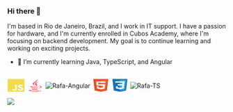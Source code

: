 ### Hi there 👋

I'm based in Rio de Janeiro, Brazil, and I work in IT support. I have a passion for hardware, and I'm currently 
enrolled in Cubos Academy, where I'm focusing on backend development. My goal is to continue learning and working on exciting projects.

- 🌱 I’m currently learning Java, TypeScript, and Angular
  

<div style="display: inline_block"><br>
  <img align="center" alt="Rafa-Js" height="30" width="40" src="https://raw.githubusercontent.com/devicons/devicon/master/icons/javascript/javascript-plain.svg">
  <img align="center" alt="Rafa-Js" height="30" width="40" src="https://raw.githubusercontent.com/devicons/devicon/master/icons/java/java-plain.svg">
  
  <img align="center" alt="Rafa-Angular" height="30" width="40" src="https://upload.wikimedia.org/wikipedia/commons/c/cf/Angular_full_color_logo.svg">
  <img align="center" alt="Rafa-HTML" height="30" width="40" src="https://raw.githubusercontent.com/devicons/devicon/master/icons/html5/html5-original.svg">
  <img align="center" alt="Rafa-CSS" height="30" width="40" src="https://raw.githubusercontent.com/devicons/devicon/master/icons/css3/css3-original.svg">
  <img align="center" alt="Rafa-TS" height="30" width="40" src="https://upload.wikimedia.org/wikipedia/commons/4/4c/Typescript_logo_2020.svg">
  
</div>

<div> 
  <p></p>
  <a href="https://www.linkedin.com/in/rafael-moreiram/" target="_blank"><img src="https://img.shields.io/badge/-LinkedIn-%230077B5?style=for-the-badge&logo=linkedin&logoColor=white" target="_blank"></a> 
  
</div>





